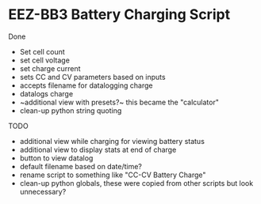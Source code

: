 # EEZ-BB3 Battery Charging Script

Done
* Set cell count
* set cell voltage
* set charge current
* sets CC and CV parameters based on inputs
* accepts filename for datalogging charge
* datalogs charge
* ~additional view with presets?~ this became the "calculator"
* clean-up python string quoting


TODO
* additional view while charging for viewing battery status
* additional view to display stats at end of charge
* button to view datalog
* default filename based on date/time?
* rename script to something like "CC-CV Battery Charge"
* clean-up python globals, these were copied from other scripts but look
  unnecessary?
